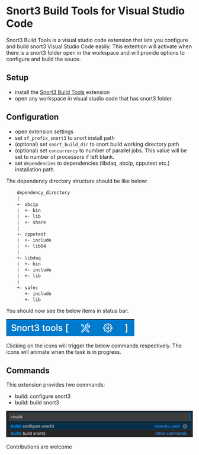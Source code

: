 # Snort3 Build Tools for Visual Studio Code

Snort3 Build Tools is a visual studio code extension that lets you configure and build snort3 Visual Studio Code easily. This extention will activate when there is a snort3 folder open in the workspace and will provide options to configure and build the souce.

## Setup

* install the [Snort3 Build Tools](https://marketplace.visualstudio.com/items?itemName=diptopandit.snort3-test-adapter) extension
* open any workspace in visual studio code that has snort3 folder.

## Configuration

* open extension settings 
* set `sf_prefix_snort3` to snort install path
* (optional) set `snort_build_dir` to snort build working directory path
* (optional) set `concurrency` to number of parallel jobs. This value will be set to number of processors if left blank.
* set `dependencies` to dependencies (libdaq, abcip, cpputest etc.) installation path.

The dependency directory structure should be like below:
```
    dependency_directory
    |
    +- abcip
    |  +- bin
    |  +- lib
    |  +- share
    |
    +- cpputest
    |  +- include
    |  +- lib64
    |
    +- libdaq
    |  +- bin
    |  +- include
    |  +- lib
    |
    +- safec
       +- include
       +- lib
```
You should now see the below items in status bar:

![status bar items](https://raw.githubusercontent.com/diptopandit/vscode-snort3-build-tools/main/img/status-items.png)

Clicking on the icons will trigger the below commands respectively. The icons will animate when the task is in progress.

## Commands

This extension provides two commands:
* build: configure snort3
* build: build snort3

![registered commands](https://raw.githubusercontent.com/diptopandit/vscode-snort3-build-tools/main/img/commands.png)

Contributions are welcome
